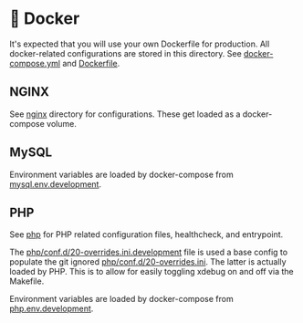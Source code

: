 # &#128011; Docker

It's expected that you will use your own Dockerfile for production. All docker-related configurations are stored
in this directory. See [docker-compose.yml](docker-compose.yml) and [Dockerfile](Dockerfile).

## NGINX

See [nginx](nginx) directory for configurations. These get loaded as a docker-compose volume.

## MySQL

Environment variables are loaded by docker-compose from [mysql.env.development](mysql.env.development).

## PHP

See [php](php) for PHP related configuration files, healthcheck, and entrypoint.

The [php/conf.d/20-overrides.ini.development](php/conf.d/20-overrides.ini.development) file is used a base config to
populate the git ignored [php/conf.d/20-overrides.ini](php/conf.d/20-overrides.ini). The latter is actually loaded
by PHP. This is to allow for easily toggling xdebug on and off via the Makefile.

Environment variables are loaded by docker-compose from [php.env.development](php.env.development).

